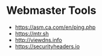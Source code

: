 # Webmaster Tools

- https://asm.ca.com/en/ping.php
- https://mtr.sh
- http://viewdns.info
- https://securityheaders.io
